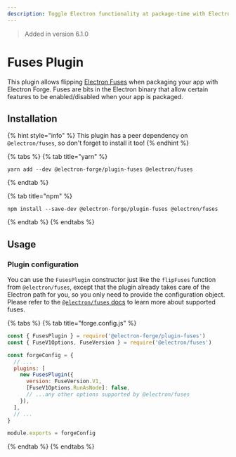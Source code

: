 ```yaml
---
description: Toggle Electron functionality at package-time with Electron Fuses.
---
```


> Added in version 6.1.0

# Fuses Plugin

This plugin allows flipping [Electron Fuses](https://github.com/electron/fuses) when packaging your app with Electron Forge. Fuses are bits in the Electron binary that allow certain features to be enabled/disabled when your app is packaged.

## Installation

{% hint style="info" %}
This plugin has a peer dependency on `@electron/fuses`, so don't forget to install it too!
{% endhint %}

{% tabs %}
{% tab title="yarn" %}
```shell
yarn add --dev @electron-forge/plugin-fuses @electron/fuses
```
{% endtab %}

{% tab title="npm" %}
```shell
npm install --save-dev @electron-forge/plugin-fuses @electron/fuses
```
{% endtab %}
{% endtabs %}

## Usage

### Plugin configuration

You can use the `FusesPlugin` constructor just like the `flipFuses` function from `@electron/fuses`, except that the plugin already takes care of the Electron path for you, so you only need to provide the configuration object. Please refer to the [`@electron/fuses` docs](https://github.com/electron/fuses#usage) to learn more about supported fuses.

{% tabs %}
{% tab title="forge.config.js" %}
```js
const { FusesPlugin } = require('@electron-forge/plugin-fuses')
const { FuseV1Options, FuseVersion } = require('@electron/fuses')

const forgeConfig = {
  // ...
  plugins: [
    new FusesPlugin({
      version: FuseVersion.V1,
      [FuseV1Options.RunAsNode]: false,
      // ...any other options supported by @electron/fuses
    }),
  ],
  // ...
}

module.exports = forgeConfig
```

{% endtab %}
{% endtabs %}

